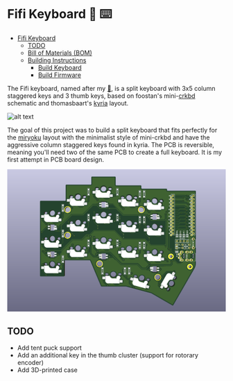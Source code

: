 # Fifi Keyboard 🐶 ⌨️
- [Fifi Keyboard](#fifi-keyboard-🐶-⌨️)
  - [TODO](#todo)
  - [Bill of Materials (BOM)](docs/BOM.md)
  - [Building Instructions](docs/BuildInstructions.md)
    - [Build Keyboard](docs/BuildInstructions.md#build-keyboard)
    - [Build Firmware](docs/BuildInstructions.md#build-firmware)

The Fifi keyboard, named after my [🐶](assets/fifi.gif), is a split keyboard with 3x5 column staggered keys and 3 thumb keys, based on foostan's mini-[crkbd](https://github.com/foostan/crkbd/) schematic and thomasbaart's [kyria](https://github.com/splitkb/kyria) layout.

![alt text](assets/fifi_keeb.png "fifi Split Keyboard")

The goal of this project was to build a split keyboard that fits perfectly for the [miryoku](https://github.com/manna-harbour/miryoku) layout with the minimalist style of mini-crkbd and have the aggressive column staggered keys found in kyria. The PCB is reversible, meaning you'll need two of the same PCB to create a full keyboard. It is my first attempt in PCB board design.

![alt text](assets/fifi_pcb_board.png "fifi PBC Board")

## TODO
- Add tent puck support
- Add an additional key in the thumb cluster (support for rotorary encoder)
- Add 3D-printed case